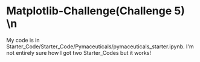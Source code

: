 # Matplotlib-Challenge(Challenge 5) \n

My code is in Starter_Code/Starter_Code/Pymaceuticals/pymaceuticals_starter.ipynb. I'm not entirely sure how I got two Starter_Codes but it works!
